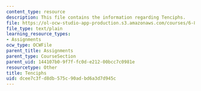 ```yaml
---
content_type: resource
description: This file contains the information regarding Tenciphs.
file: https://ol-ocw-studio-app-production.s3.amazonaws.com/courses/6-857-network-and-computer-security-spring-2014/dcee7c3fd8db575c90adbd6a3d7d945c_tenciphs.txt
file_type: text/plain
learning_resource_types:
- Assignments
ocw_type: OCWFile
parent_title: Assignments
parent_type: CourseSection
parent_uid: 144107b0-9f7f-fc0d-e212-00bcc7c0981e
resourcetype: Other
title: Tenciphs
uid: dcee7c3f-d8db-575c-90ad-bd6a3d7d945c
---
```

